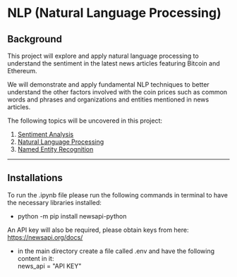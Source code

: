 # NLP (Natural Language Processing)

## Background

This project will explore and  apply natural language processing to understand the sentiment in the latest news articles featuring Bitcoin and Ethereum. 

We will demonstrate and apply fundamental NLP techniques to better understand the other factors involved with the coin prices such as common words and phrases and organizations and entities mentioned in news articles.

The following topics will be uncovered in this project:

1. [Sentiment Analysis](#1---Sentiment-Analysis)
2. [Natural Language Processing](#2---Natural-Language-Processing)
3. [Named Entity Recognition](#3---Named-Entity-Recognition)

---


## Installations

To run the .ipynb file please run the following commands in terminal to have the necessary libraries installed:

- python -m pip install newsapi-python

An API key will also be required, please obtain keys from here:
https://newsapi.org/docs/


- in the main directory create a file called .env and have the following content in it:
<br>news_api = "API KEY"